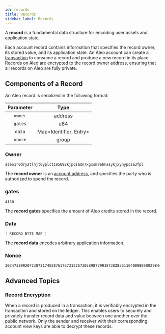 ```yaml
---
id: records
title: Records
sidebar_label: Records
---
```


A **record** is a fundamental data structure for encoding user assets and application state.

Each account record contains information that specifies the record owner, its stored value, and its application state. 
An Aleo account can create a [transaction](03_transactions.md) to consume a record and produce a new record in its place.
Records on Aleo are encrypted to the record owner address, ensuring that all records on Aleo are fully private.

## Components of a Record

An Aleo record is serialized in the following format:

| Parameter |          Type          |
|:---------:|:----------------------:|
|  `owner`  |        address         |
|  `gates`  |          u64           | 
|  `data`   | Map<Identifier, Entry> |
|  `nonce`  |         group          |

### Owner

```
aleo1r0dry2tlhjt0yplctz85692kjpqsadn7xgxsmrehkasykjxynypqza3fpl
```
The **record owner** is an [account address](00_accounts.md#account-address),
and specifies the party who is authorized to spend the record.

### gates

```
4130
```

The **record gates** specifies the amount of Aleo credits stored in the record.

### Data

```
[ RECORD BYTE MAP ]
```

The **record data** encodes arbitrary application information.

### Nonce

```
3024738992072387217402876176731225730589877991873828351104009809002984426287group
```

## Advanced Topics

### Record Encryption

When a record is produced in a transaction, it is verifiably encrypted in the transaction and stored on the ledger.
This enables users to securely and privately transfer record data and value between one another over the public network. 
Only the sender and receiver with their corresponding account view keys are able to decrypt these records.
